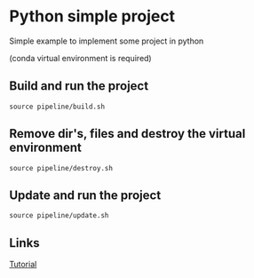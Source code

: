 # Python simple project

Simple example to implement some project in python

(conda virtual environment is required)

## Build and run the project

```
source pipeline/build.sh
```

## Remove dir's, files and destroy the virtual environment

```
source pipeline/destroy.sh
```

## Update and run the project

```
source pipeline/update.sh
```

## Links

[Tutorial](https://www.youtube.com/watch?v=tLsi2DeUsak&t=3648s)